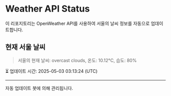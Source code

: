 
# Weather API Status

이 리포지토리는 OpenWeather API를 사용하여 서울의 날씨 정보를 자동으로 업데이트합니다.

## 현재 서울 날씨
> 서울의 현재 날씨: overcast clouds, 온도: 10.12°C, 습도: 80%

⏳ 업데이트 시간: 2025-05-03 03:13:24 (UTC)

---
자동 업데이트 봇에 의해 관리됩니다.
